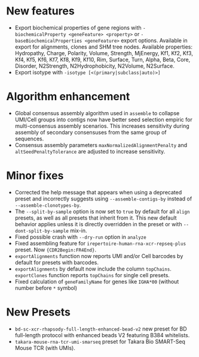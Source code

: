 # New features
- Export biochemical properties of gene regions with `-biochemicalProperty <geneFeature> <property>`
  or `-baseBiochemicalProperties <geneFeature>` export options. Available in export for alignments, clones and SHM tree
  nodes. Available properties: Hydropathy, Charge, Polarity, Volume, Strength, MjEnergy, Kf1, Kf2, Kf3, Kf4, Kf5, Kf6,
  Kf7, Kf8, Kf9, Kf10, Rim, Surface, Turn, Alpha, Beta, Core, Disorder, N2Strength, N2Hydrophobicity, N2Volume,
  N2Surface.
- Export isotype with `-isotype [<(primary|subclass|auto)>]`

# Algorithm enhancement
- Global consensus assembly algorithm used in `assemble` to collapse UMI/Cell groups into contigs now have better seed selection empiric for multi-consensus assembly scenarios. This increases sensitivity during assembly of secondary consensuses from the same group of sequences.
- Consensus assembly parameters `maxNormalizedAlignmentPenalty` and `altSeedPenaltyTolerance` are adjusted to increase sensitivity. 

# Minor fixes
- Corrected the help message that appears when using a deprecated preset and incorrectly suggests using `--assemble-contigs-by` instead of `--assemble-clonotypes-by`.
- The `--split-by-sample` option is now set to `true` by default for all `align` presets, as well as all presets that inherit from it. This new default behavior applies unless it is directly overridden in the preset or with `--dont-split-by-sample` mix-in.
- Fixed possible crash with `--dry-run` option in `analyze`
- Fixed assembling feature for `irepertoire-human-rna-xcr-repseq-plus` preset. Now `{CDR2Begin:FR4End}`.
- `exportAlignments` function now reports UMI and/or Cell barcodes by default for presets with barcodes.
- `exportAlignments` by default now include the column `topChains`. `exportClones` function reports `topChains` for single cell presets.
- Fixed calculation of `geneFamilyName` for genes like `IGHA*00` (without number before `*` symbol)

# New Presets
- `bd-sc-xcr-rhapsody-full-length-enhanced-bead-v2` new preset for BD full-length protocol with enhanced beads V2 featuring B384 whitelists.
- `takara-mouse-rna-tcr-umi-smarseq` preset for Takara Bio SMART-Seq Mouse TCR (with UMIs).
